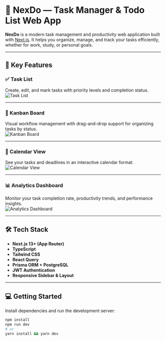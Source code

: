 # 📝 NexDo — Task Manager & Todo List Web App

**NexDo** is a modern task management and productivity web application built with [Next.js](https://nextjs.org). It helps you organize, manage, and track your tasks efficiently, whether for work, study, or personal goals.

---

## 🚀 Key Features

### ✅ Task List  
Create, edit, and mark tasks with priority levels and completion status.  
![Task List](https://res.cloudinary.com/du0tz73ma/image/upload/v1746070560/to-do-app/Cuplikan_layar_2025-05-01_103332_e8egkw.png)

---

### 📌 Kanban Board  
Visual workflow management with drag-and-drop support for organizing tasks by status.  
![Kanban Board](https://res.cloudinary.com/du0tz73ma/image/upload/v1746070560/to-do-app/Cuplikan_layar_2025-05-01_103405_hli4hm.png)

---

### 📅 Calendar View  
See your tasks and deadlines in an interactive calendar format.  
![Calendar View](https://res.cloudinary.com/du0tz73ma/image/upload/v1746070560/to-do-app/Cuplikan_layar_2025-05-01_103413_rfu7tr.png)

---

### 📊 Analytics Dashboard  
Monitor your task completion rate, productivity trends, and performance insights.  
![Analytics Dashboard](https://res.cloudinary.com/du0tz73ma/image/upload/v1746070560/to-do-app/Cuplikan_layar_2025-05-01_103356_tkhy5c.png)

---

## 🛠️ Tech Stack

- **Next.js 13+ (App Router)**
- **TypeScript**
- **Tailwind CSS**
- **React Query**
- **Prisma ORM + PostgreSQL**
- **JWT Authentication**
- **Responsive Sidebar & Layout**

---

## 💻 Getting Started

Install dependencies and run the development server:

```bash
npm install
npm run dev
# or
yarn install && yarn dev
